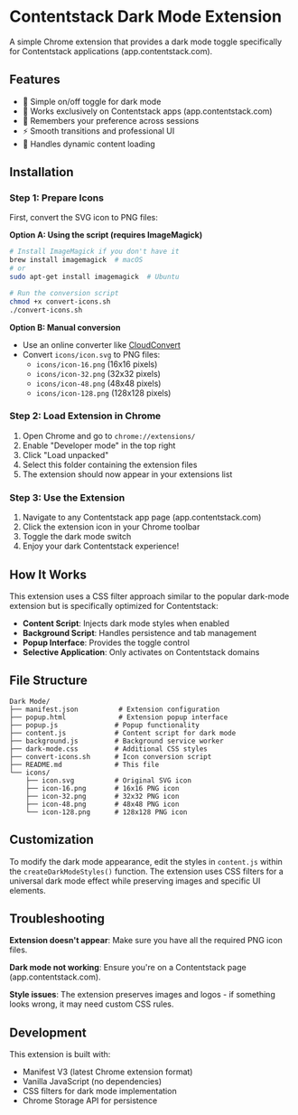 # Contentstack Dark Mode Extension

A simple Chrome extension that provides a dark mode toggle specifically for Contentstack applications (app.contentstack.com).

## Features

- 🌙 Simple on/off toggle for dark mode
- 🎯 Works exclusively on Contentstack apps (app.contentstack.com)
- 💾 Remembers your preference across sessions
- ⚡ Smooth transitions and professional UI
- 🔄 Handles dynamic content loading

## Installation

### Step 1: Prepare Icons
First, convert the SVG icon to PNG files:

**Option A: Using the script (requires ImageMagick)**
```bash
# Install ImageMagick if you don't have it
brew install imagemagick  # macOS
# or
sudo apt-get install imagemagick  # Ubuntu

# Run the conversion script
chmod +x convert-icons.sh
./convert-icons.sh
```

**Option B: Manual conversion**
- Use an online converter like [CloudConvert](https://cloudconvert.com/svg-to-png)
- Convert `icons/icon.svg` to PNG files:
  - `icons/icon-16.png` (16x16 pixels)
  - `icons/icon-32.png` (32x32 pixels)
  - `icons/icon-48.png` (48x48 pixels)
  - `icons/icon-128.png` (128x128 pixels)

### Step 2: Load Extension in Chrome

1. Open Chrome and go to `chrome://extensions/`
2. Enable "Developer mode" in the top right
3. Click "Load unpacked"
4. Select this folder containing the extension files
5. The extension should now appear in your extensions list

### Step 3: Use the Extension

1. Navigate to any Contentstack app page (app.contentstack.com)
2. Click the extension icon in your Chrome toolbar
3. Toggle the dark mode switch
4. Enjoy your dark Contentstack experience!

## How It Works

This extension uses a CSS filter approach similar to the popular dark-mode extension but is specifically optimized for Contentstack:

- **Content Script**: Injects dark mode styles when enabled
- **Background Script**: Handles persistence and tab management
- **Popup Interface**: Provides the toggle control
- **Selective Application**: Only activates on Contentstack domains

## File Structure

```
Dark Mode/
├── manifest.json          # Extension configuration
├── popup.html             # Extension popup interface
├── popup.js              # Popup functionality
├── content.js            # Content script for dark mode
├── background.js         # Background service worker
├── dark-mode.css         # Additional CSS styles
├── convert-icons.sh      # Icon conversion script
├── README.md             # This file
└── icons/
    ├── icon.svg          # Original SVG icon
    ├── icon-16.png       # 16x16 PNG icon
    ├── icon-32.png       # 32x32 PNG icon
    ├── icon-48.png       # 48x48 PNG icon
    └── icon-128.png      # 128x128 PNG icon
```

## Customization

To modify the dark mode appearance, edit the styles in `content.js` within the `createDarkModeStyles()` function. The extension uses CSS filters for a universal dark mode effect while preserving images and specific UI elements.

## Troubleshooting

**Extension doesn't appear**: Make sure you have all the required PNG icon files.

**Dark mode not working**: Ensure you're on a Contentstack page (app.contentstack.com).

**Style issues**: The extension preserves images and logos - if something looks wrong, it may need custom CSS rules.

## Development

This extension is built with:
- Manifest V3 (latest Chrome extension format)
- Vanilla JavaScript (no dependencies)
- CSS filters for dark mode implementation
- Chrome Storage API for persistence
